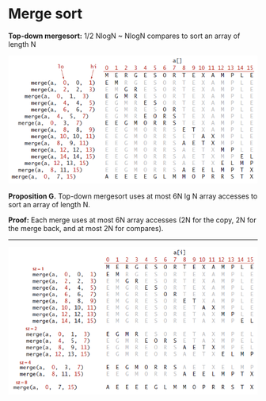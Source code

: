 # Merge sort
	
**Top-down mergesort:** 1/2 NlogN ~ NlogN compares to sort an array of length N

<img src="/images/MergeTopDown.png">

**Proposition G.** Top-down mergesort uses at most 6N lg N array accesses to sort an
array of length N.

**Proof:** Each merge uses at most 6N array accesses (2N for the copy, 2N for the
merge back, and at most 2N for compares).

<hr>

<img src="/images/MergeBottomUp.png">
